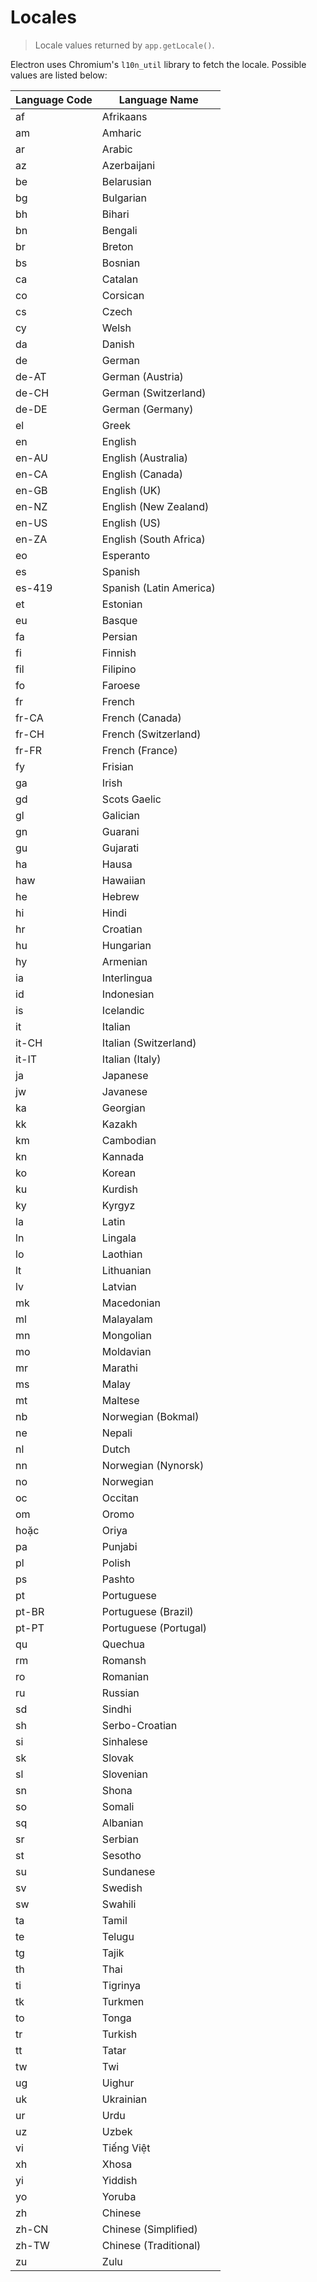 # Locales

> Locale values returned by `app.getLocale()`.

Electron uses Chromium's `l10n_util` library to fetch the locale. Possible values are listed below:

| Language Code | Language Name           |
| ------------- | ----------------------- |
| af            | Afrikaans               |
| am            | Amharic                 |
| ar            | Arabic                  |
| az            | Azerbaijani             |
| be            | Belarusian              |
| bg            | Bulgarian               |
| bh            | Bihari                  |
| bn            | Bengali                 |
| br            | Breton                  |
| bs            | Bosnian                 |
| ca            | Catalan                 |
| co            | Corsican                |
| cs            | Czech                   |
| cy            | Welsh                   |
| da            | Danish                  |
| de            | German                  |
| de-AT         | German (Austria)        |
| de-CH         | German (Switzerland)    |
| de-DE         | German (Germany)        |
| el            | Greek                   |
| en            | English                 |
| en-AU         | English (Australia)     |
| en-CA         | English (Canada)        |
| en-GB         | English (UK)            |
| en-NZ         | English (New Zealand)   |
| en-US         | English (US)            |
| en-ZA         | English (South Africa)  |
| eo            | Esperanto               |
| es            | Spanish                 |
| es-419        | Spanish (Latin America) |
| et            | Estonian                |
| eu            | Basque                  |
| fa            | Persian                 |
| fi            | Finnish                 |
| fil           | Filipino                |
| fo            | Faroese                 |
| fr            | French                  |
| fr-CA         | French (Canada)         |
| fr-CH         | French (Switzerland)    |
| fr-FR         | French (France)         |
| fy            | Frisian                 |
| ga            | Irish                   |
| gd            | Scots Gaelic            |
| gl            | Galician                |
| gn            | Guarani                 |
| gu            | Gujarati                |
| ha            | Hausa                   |
| haw           | Hawaiian                |
| he            | Hebrew                  |
| hi            | Hindi                   |
| hr            | Croatian                |
| hu            | Hungarian               |
| hy            | Armenian                |
| ia            | Interlingua             |
| id            | Indonesian              |
| is            | Icelandic               |
| it            | Italian                 |
| it-CH         | Italian (Switzerland)   |
| it-IT         | Italian (Italy)         |
| ja            | Japanese                |
| jw            | Javanese                |
| ka            | Georgian                |
| kk            | Kazakh                  |
| km            | Cambodian               |
| kn            | Kannada                 |
| ko            | Korean                  |
| ku            | Kurdish                 |
| ky            | Kyrgyz                  |
| la            | Latin                   |
| ln            | Lingala                 |
| lo            | Laothian                |
| lt            | Lithuanian              |
| lv            | Latvian                 |
| mk            | Macedonian              |
| ml            | Malayalam               |
| mn            | Mongolian               |
| mo            | Moldavian               |
| mr            | Marathi                 |
| ms            | Malay                   |
| mt            | Maltese                 |
| nb            | Norwegian (Bokmal)      |
| ne            | Nepali                  |
| nl            | Dutch                   |
| nn            | Norwegian (Nynorsk)     |
| no            | Norwegian               |
| oc            | Occitan                 |
| om            | Oromo                   |
| hoặc          | Oriya                   |
| pa            | Punjabi                 |
| pl            | Polish                  |
| ps            | Pashto                  |
| pt            | Portuguese              |
| pt-BR         | Portuguese (Brazil)     |
| pt-PT         | Portuguese (Portugal)   |
| qu            | Quechua                 |
| rm            | Romansh                 |
| ro            | Romanian                |
| ru            | Russian                 |
| sd            | Sindhi                  |
| sh            | Serbo-Croatian          |
| si            | Sinhalese               |
| sk            | Slovak                  |
| sl            | Slovenian               |
| sn            | Shona                   |
| so            | Somali                  |
| sq            | Albanian                |
| sr            | Serbian                 |
| st            | Sesotho                 |
| su            | Sundanese               |
| sv            | Swedish                 |
| sw            | Swahili                 |
| ta            | Tamil                   |
| te            | Telugu                  |
| tg            | Tajik                   |
| th            | Thai                    |
| ti            | Tigrinya                |
| tk            | Turkmen                 |
| to            | Tonga                   |
| tr            | Turkish                 |
| tt            | Tatar                   |
| tw            | Twi                     |
| ug            | Uighur                  |
| uk            | Ukrainian               |
| ur            | Urdu                    |
| uz            | Uzbek                   |
| vi            | Tiếng Việt              |
| xh            | Xhosa                   |
| yi            | Yiddish                 |
| yo            | Yoruba                  |
| zh            | Chinese                 |
| zh-CN         | Chinese (Simplified)    |
| zh-TW         | Chinese (Traditional)   |
| zu            | Zulu                    |
